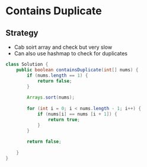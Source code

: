 # Contains Duplicate

## Strategy

* Cab soirt array and check but very slow
* Can also use hashmap to check for duplicates

```java
class Solution {
    public boolean containsDuplicate(int[] nums) {
        if (nums.length == 1) {
            return false;
        }
        
        Arrays.sort(nums);
        
        for (int i = 0; i < nums.length - 1; i++) {
            if (nums[i] == nums [i + 1]) {
                return true;
            }
        }
        
        return false;
        
    }
}
```
